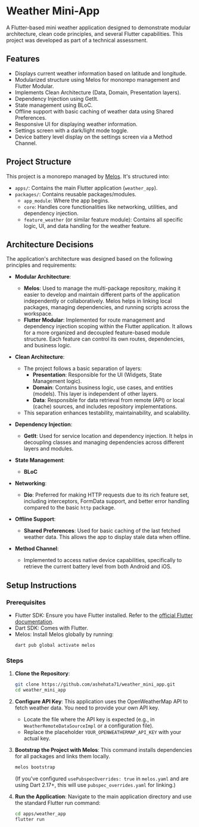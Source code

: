 # Weather Mini-App

A Flutter-based mini weather application designed to demonstrate modular architecture, clean code principles, and several Flutter capabilities. This project was developed as part of a technical assessment.

## Features

* Displays current weather information based on latitude and longitude.
* Modularized structure using Melos for monorepo management and Flutter Modular.
* Implements Clean Architecture (Data, Domain, Presentation layers).
* Dependency Injection using GetIt.
* State management using BLoC.
* Offline support with basic caching of weather data using Shared Preferences.
* Responsive UI for displaying weather information.
* Settings screen with a dark/light mode toggle.
* Device battery level display on the settings screen via a Method Channel.

## Project Structure

This project is a monorepo managed by [Melos](https://melos.invertase.dev/). It's structured into:

* `apps/`: Contains the main Flutter application (`weather_app`).
* `packages/`: Contains reusable packages/modules.
    * `app_module`: Where the app begins.
    * `core`: Handles core functionalities like networking, utilities, and dependency injection.
    * `feature_weather` (or similar feature module): Contains all specific logic, UI, and data handling for the weather feature.

## Architecture Decisions

The application's architecture was designed based on the following principles and requirements:

* **Modular Architecture**:
    * **Melos**: Used to manage the multi-package repository, making it easier to develop and maintain different parts of the application independently or collaboratively. Melos helps in linking local packages, managing dependencies, and running scripts across the workspace.
    * **Flutter Modular**: Implemented for route management and dependency injection scoping within the Flutter application. It allows for a more organized and decoupled feature-based module structure. Each feature can control its own routes, dependencies, and business logic.

* **Clean Architecture**:
    * The project follows a basic separation of layers:
        * **Presentation**: Responsible for the UI (Widgets, State Management logic).
        * **Domain**: Contains business logic, use cases, and entities (models). This layer is independent of other layers.
        * **Data**: Responsible for data retrieval from remote (API) or local (cache) sources, and includes repository implementations.
    * This separation enhances testability, maintainability, and scalability.

* **Dependency Injection**:
    * **GetIt**: Used for service location and dependency injection. It helps in decoupling classes and managing dependencies across different layers and modules.

* **State Management**:
    * **BLoC**

* **Networking**:
    * **Dio**: Preferred for making HTTP requests due to its rich feature set, including interceptors, FormData support, and better error handling compared to the basic `http` package.

* **Offline Support**:
    * **Shared Preferences**: Used for basic caching of the last fetched weather data. This allows the app to display stale data when offline.

* **Method Channel**:
    * Implemented to access native device capabilities, specifically to retrieve the current battery level from both Android and iOS.

## Setup Instructions

### Prerequisites

* Flutter SDK: Ensure you have Flutter installed. Refer to the [official Flutter documentation](https://flutter.dev/docs/get-started/install).
* Dart SDK: Comes with Flutter.
* Melos: Install Melos globally by running:
    ```bash
    dart pub global activate melos
    ```


### Steps

1.  **Clone the Repository**:
    ```bash
    git clone https://github.com/ashehata71/weather_mini_app.git
    cd weather_mini_app
    ```

2.  **Configure API Key**:
    This application uses the OpenWeatherMap API to fetch weather data. You need to provide your own API key.
    * Locate the file where the API key is expected (e.g., in `WeatherRemoteDataSourceImpl` or a configuration file).
    * Replace the placeholder `YOUR_OPENWEATHERMAP_API_KEY` with your actual key.

3.  **Bootstrap the Project with Melos**:
    This command installs dependencies for all packages and links them locally.
    ```bash
    melos bootstrap
    ```
    (If you've configured `usePubspecOverrides: true` in `melos.yaml` and are using Dart 2.17+, this will use `pubspec_overrides.yaml` for linking.)

4.  **Run the Application**:
    Navigate to the main application directory and use the standard Flutter run command:
    ```bash
    cd apps/weather_app
    flutter run
    ```
